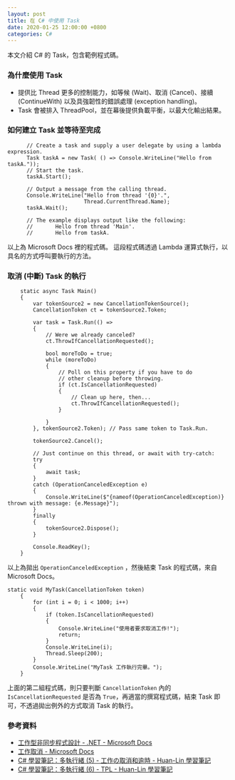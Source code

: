 ```yaml
---
layout: post
title: 在 C# 中使用 Task
date: 2020-01-25 12:00:00 +0800
categories: C#
---
```


本文介紹 C# 的 Task，包含範例程式碼。

### 為什麼使用 Task

- 提供比 Thread 更多的控制能力，如等候 (Wait)、取消 (Cancel)、接續 (ContinueWith) 以及具強韌性的錯誤處理 (exception handling)。
- Task 會被排入 ThreadPool，並在幕後提供負載平衡，以最大化輸出結果。

### 如何建立 Task 並等待至完成

```
      // Create a task and supply a user delegate by using a lambda expression. 
      Task taskA = new Task( () => Console.WriteLine("Hello from taskA."));
      // Start the task.
      taskA.Start();

      // Output a message from the calling thread.
      Console.WriteLine("Hello from thread '{0}'.", 
                        Thread.CurrentThread.Name);
      taskA.Wait();

      // The example displays output like the following:
      //       Hello from thread 'Main'.
      //       Hello from taskA.
```

以上為 Microsoft Docs 裡的程式碼。
這段程式碼透過 Lambda 運算式執行，以具名的方式呼叫要執行的方法。

### 取消 (中斷) Task 的執行

```
    static async Task Main()
    {
        var tokenSource2 = new CancellationTokenSource();
        CancellationToken ct = tokenSource2.Token;

        var task = Task.Run(() =>
        {
            // Were we already canceled?
            ct.ThrowIfCancellationRequested();

            bool moreToDo = true;
            while (moreToDo)
            {
                // Poll on this property if you have to do
                // other cleanup before throwing.
                if (ct.IsCancellationRequested)
                {
                    // Clean up here, then...
                    ct.ThrowIfCancellationRequested();
                }

            }
        }, tokenSource2.Token); // Pass same token to Task.Run.

        tokenSource2.Cancel();

        // Just continue on this thread, or await with try-catch:
        try
        {
            await task;
        }
        catch (OperationCanceledException e)
        {
            Console.WriteLine($"{nameof(OperationCanceledException)} thrown with message: {e.Message}");
        }
        finally
        {
            tokenSource2.Dispose();
        }

        Console.ReadKey();
    }
```

以上為拋出 `OperationCanceledException` ，然後結束 Task 的程式碼，來自 Microsoft Docs。

```
static void MyTask(CancellationToken token)
    {
        for (int i = 0; i < 1000; i++)
        {
            if (token.IsCancellationRequested)
            {
                Console.WriteLine("使用者要求取消工作!");
                return;
            }
            Console.WriteLine(i);
            Thread.Sleep(200);
        }
        Console.WriteLine("MyTask 工作執行完畢。");
    }
```

上面的第二組程式碼，則只要判斷 `CancellationToken` 內的 `IsCancellationRequested` 是否為 `True`，再適當的撰寫程式碼，結束 Task 即可，不透過拋出例外的方式取消 Task 的執行。

### 參考資料
- [工作型非同步程式設計 - .NET - Microsoft Docs](https://docs.microsoft.com/zh-tw/dotnet/standard/parallel-programming/task-based-asynchronous-programming)
- [工作取消 - Microsoft Docs](https://docs.microsoft.com/zh-tw/dotnet/standard/parallel-programming/task-cancellation)
- [C# 學習筆記：多執行緒 (5) - 工作の取消和逾時 - Huan-Lin 學習筆記](https://www.huanlintalk.com/2013/06/csharp-notes-multithreading-5.html)
- [C# 學習筆記：多執行緒 (6) - TPL - Huan-Lin 學習筆記](https://www.huanlintalk.com/2013/06/csharp-notes-multithreading-6-tpl.html)